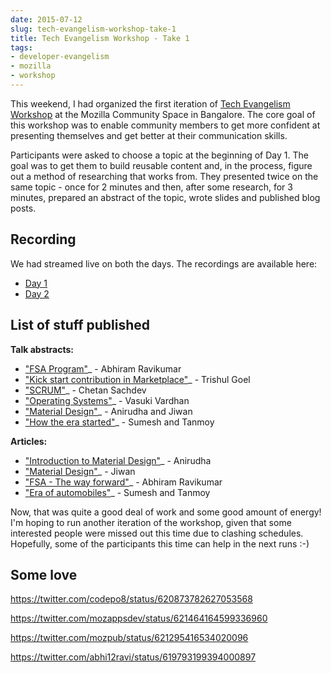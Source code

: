 ```yaml
---
date: 2015-07-12
slug: tech-evangelism-workshop-take-1
title: Tech Evangelism Workshop - Take 1
tags:
- developer-evangelism
- mozilla
- workshop
---
```


This weekend, I had organized the first iteration of [Tech Evangelism Workshop](https://reps.mozilla.org/e/tech-evangelism-workshop-july-2015/) at the Mozilla Community Space in Bangalore. The core goal of this workshop was to enable community members to get more confident at presenting themselves and get better at their communication skills.

Participants were asked to choose a topic at the beginning of Day 1. The goal was to get them to build reusable content and, in the process, figure out a method of researching that works from. They presented twice on the same topic - once for 2 minutes and then, after some research, for 3 minutes, prepared an abstract of the topic, wrote slides and published blog posts.<!-- more -->

## Recording

We had streamed live on both the days. The recordings are available here:

- [Day 1](https://www.youtube.com/watch?v=XSVjpXE5dJY)
- [Day 2](https://www.youtube.com/watch?v=X_oX6WuB67E)

## List of stuff published

**Talk abstracts:**

  * ["FSA Program"](https://gist.github.com/abhi12ravi/261fa61ead16f09e2549)_ - Abhiram Ravikumar
  * ["Kick start contribution in Marketplace"](https://gist.github.com/tsl143/bbedfcad5d31e5582292)_ - Trishul Goel
  * ["SCRUM"](https://gist.github.com/cksachdev/48ebda618a827047235b)_ - Chetan Sachdev
  * ["Operating Systems"](https://gist.github.com/vasuki1996/d665c2ffe8e35f7ddbd3)_ - Vasuki Vardhan
  * ["Material Design"](https://gist.github.com/anistark/2bec0ad54ae1d3117f00)_ - Anirudha and Jiwan
  * ["How the era started"](https://gist.github.com/Tangent08/0503950ecefecf2e4f00)_ - Sumesh and Tanmoy

**Articles:**

  * ["Introduction to Material Design"](http://anistark.github.io/blog/design/2015/07/12/introduction-to-material-design/)_ - Anirudha
  * ["Material Design"](http://heartstchr.github.io/tech-blog/posts/material-design.html)_ - Jiwan
  * ["FSA - The way forward"](http://abhiramrk.com/2015/07/fsa-the-way-forward/)_ - Abhiram Ravikumar
  * ["Era of automobiles"](https://sumeshwali.wordpress.com/2015/07/12/era-of-automobiles/)_ - Sumesh and Tanmoy

Now, that was quite a good deal of work and some good amount of energy! I'm hoping to run another iteration of the workshop, given that some interested people were missed out this time due to clashing schedules. Hopefully, some of the participants this time can help in the next runs :-)

## Some love

https://twitter.com/codepo8/status/620873782627053568

https://twitter.com/mozappsdev/status/621464164599336960

https://twitter.com/mozpub/status/621295416534020096

https://twitter.com/abhi12ravi/status/619793199394000897
